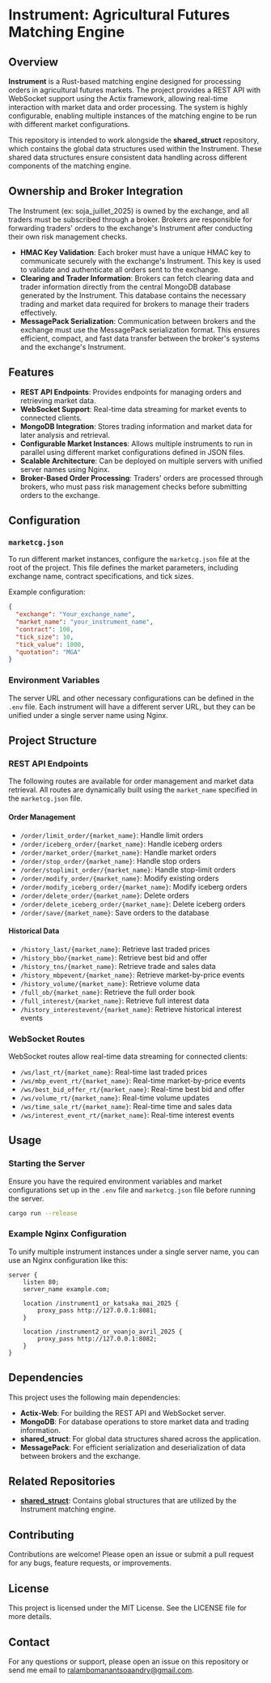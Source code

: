 # **Instrument: Agricultural Futures Matching Engine**

## Overview

**Instrument** is a Rust-based matching engine designed for processing orders in agricultural futures markets. The project provides a REST API with WebSocket support using the Actix framework, allowing real-time interaction with market data and order processing. The system is highly configurable, enabling multiple instances of the matching engine to be run with different market configurations.

This repository is intended to work alongside the **shared_struct** repository, which contains the global data structures used within the Instrument. These shared data structures ensure consistent data handling across different components of the matching engine.

## Ownership and Broker Integration

The Instrument (ex: soja_juillet_2025) is owned by the exchange, and all traders must be subscribed through a broker. Brokers are responsible for forwarding traders' orders to the exchange's Instrument after conducting their own risk management checks.

- **HMAC Key Validation**: Each broker must have a unique HMAC key to communicate securely with the exchange's Instrument. This key is used to validate and authenticate all orders sent to the exchange.
- **Clearing and Trader Information**: Brokers can fetch clearing data and trader information directly from the central MongoDB database generated by the Instrument. This database contains the necessary trading and market data required for brokers to manage their traders effectively.
- **MessagePack Serialization**: Communication between brokers and the exchange must use the MessagePack serialization format. This ensures efficient, compact, and fast data transfer between the broker's systems and the exchange's Instrument.

## Features

- **REST API Endpoints**: Provides endpoints for managing orders and retrieving market data.
- **WebSocket Support**: Real-time data streaming for market events to connected clients.
- **MongoDB Integration**: Stores trading information and market data for later analysis and retrieval.
- **Configurable Market Instances**: Allows multiple instruments to run in parallel using different market configurations defined in JSON files.
- **Scalable Architecture**: Can be deployed on multiple servers with unified server names using Nginx.
- **Broker-Based Order Processing**: Traders' orders are processed through brokers, who must pass risk management checks before submitting orders to the exchange.

## Configuration

### `marketcg.json`

To run different market instances, configure the `marketcg.json` file at the root of the project. This file defines the market parameters, including exchange name, contract specifications, and tick sizes.

Example configuration:
```json
{
  "exchange": "Your_exchange_name",
  "market_name": "your_instrument_name",
  "contract": 100,
  "tick_size": 10,
  "tick_value": 1000,
  "quotation": "MGA"
}
```
### Environment Variables

The server URL and other necessary configurations can be defined in the `.env` file. Each instrument will have a different server URL, but they can be unified under a single server name using Nginx.

## Project Structure

### REST API Endpoints

The following routes are available for order management and market data retrieval. All routes are dynamically built using the `market_name` specified in the `marketcg.json` file.

#### Order Management

- `/order/limit_order/{market_name}`: Handle limit orders
- `/order/iceberg_order/{market_name}`: Handle iceberg orders
- `/order/market_order/{market_name}`: Handle market orders
- `/order/stop_order/{market_name}`: Handle stop orders
- `/order/stoplimit_order/{market_name}`: Handle stop-limit orders
- `/order/modify_order/{market_name}`: Modify existing orders
- `/order/modify_iceberg_order/{market_name}`: Modify iceberg orders
- `/order/delete_order/{market_name}`: Delete orders
- `/order/delete_iceberg_order/{market_name}`: Delete iceberg orders
- `/order/save/{market_name}`: Save orders to the database

#### Historical Data

- `/history_last/{market_name}`: Retrieve last traded prices
- `/history_bbo/{market_name}`: Retrieve best bid and offer
- `/history_tns/{market_name}`: Retrieve trade and sales data
- `/history_mbpevent/{market_name}`: Retrieve market-by-price events
- `/history_volume/{market_name}`: Retrieve volume data
- `/full_ob/{market_name}`: Retrieve the full order book
- `/full_interest/{market_name}`: Retrieve full interest data
- `/history_interestevent/{market_name}`: Retrieve historical interest events

### WebSocket Routes

WebSocket routes allow real-time data streaming for connected clients:

- `/ws/last_rt/{market_name}`: Real-time last traded prices
- `/ws/mbp_event_rt/{market_name}`: Real-time market-by-price events
- `/ws/best_bid_offer_rt/{market_name}`: Real-time best bid and offer
- `/ws/volume_rt/{market_name}`: Real-time volume updates
- `/ws/time_sale_rt/{market_name}`: Real-time time and sales data
- `/ws/interest_event_rt/{market_name}`: Real-time interest events

## Usage

### Starting the Server

Ensure you have the required environment variables and market configurations set up in the `.env` file and `marketcg.json` file before running the server.

```bash
cargo run --release
```

### Example Nginx Configuration

To unify multiple instrument instances under a single server name, you can use an Nginx configuration like this:

```nginx
server {
    listen 80;
    server_name example.com;

    location /instrument1_or_katsaka_mai_2025 {
        proxy_pass http://127.0.0.1:8081;
    }

    location /instrument2_or_voanjo_avril_2025 {
        proxy_pass http://127.0.0.1:8082;
    }
}
```
## Dependencies

This project uses the following main dependencies:

- **Actix-Web**: For building the REST API and WebSocket server.
- **MongoDB**: For database operations to store market data and trading information.
- **shared_struct**: For global data structures shared across the application.
- **MessagePack**: For efficient serialization and deserialization of data between brokers and the exchange.

## Related Repositories

- [**shared_struct**](https://github.com/Andry-RALAMBOMANANTSOA/shared_structs): Contains global structures that are utilized by the Instrument matching engine.

## Contributing

Contributions are welcome! Please open an issue or submit a pull request for any bugs, feature requests, or improvements.

## License

This project is licensed under the MIT License. See the LICENSE file for more details.

## Contact

For any questions or support, please open an issue on this repository or send me email to ralambomanantsoaandry@gmail.com.
